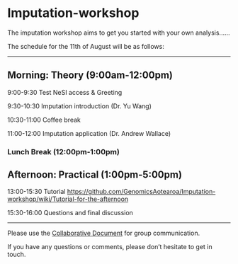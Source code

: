# Imputation-workshop

The imputation workshop aims to get you started with your own analysis......

The schedule for the 11th of August will be as follows:

---

## Morning: Theory (9:00am-12:00pm)
9:00-9:30  Test NeSI access & Greeting

9:30-10:30 Imputation introduction (Dr. Yu Wang)

10:30-11:00 Coffee break

11:00-12:00 Imputation application (Dr. Andrew Wallace)
 
### Lunch Break (12:00pm-1:00pm)
 
## Afternoon: Practical (1:00pm-5:00pm)
13:00-15:30 Tutorial
https://github.com/GenomicsAotearoa/Imputation-workshop/wiki/Tutorial-for-the-afternoon

15:30-16:00 Questions and final discussion 

---

Please use the <a href="https://pad.riseup.net/p/28_09_2020-Imputation-Workshop">Collaborative Document</a> for group communication.

If you have any questions or comments, please don’t hesitate to get in touch.
